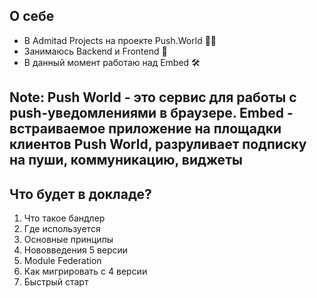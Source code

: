 ## О себе

- В Admitad Projects на проекте Push.World 👨‍💻
- Занимаюсь Backend и Frontend 🥤<!-- .element: class="fragment" -->
- В данный момент работаю над Embed 🛠<!-- .element: class="fragment" -->

Note:
Push World - это сервис для работы с push-уведомлениями в браузере.
Embed - встраиваемое приложение на площадки клиентов Push World, разруливает подписку на пуши, коммуникацию, виджеты
-----

## Что будет в докладе?
1. Что такое бандлер 
1. Где используется <!-- .element: class="fragment" -->
1. Основные принципы <!-- .element: class="fragment" -->
1. Нововведения 5 версии <!-- .element: class="fragment" -->
1. Module Federation <!-- .element: class="fragment" -->
1. Как мигрировать с 4 версии <!-- .element: class="fragment" -->
1. Быстрый старт <!-- .element: class="fragment" -->

